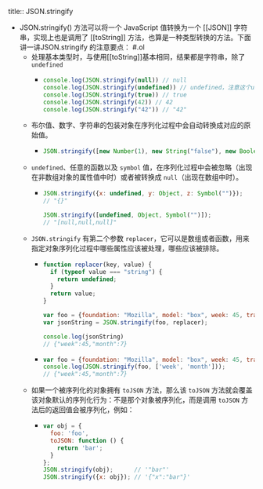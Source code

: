 title:: JSON.stringify

- JSON.stringify() 方法可以将一个 JavaScript 值转换为一个 [[JSON]] 字符串，实现上也是调用了 [[toString]] 方法，也算是一种类型转换的方法。下面讲一讲JSON.stringify 的注意要点： #.ol
	- 处理基本类型时，与使用[[toString]]基本相同，结果都是字符串，除了 `undefined`
		- ```js
		  console.log(JSON.stringify(null)) // null
		  console.log(JSON.stringify(undefined)) // undefined，注意这个undefined不是字符串的undefined
		  console.log(JSON.stringify(true)) // true
		  console.log(JSON.stringify(42)) // 42
		  console.log(JSON.stringify("42")) // "42"
		  ```
	- 布尔值、数字、字符串的包装对象在序列化过程中会自动转换成对应的原始值。
		- ```js
		  JSON.stringify([new Number(1), new String("false"), new Boolean(false)]); // "[1,"false",false]"
		  ```
	- `undefined`、任意的函数以及 `symbol` 值，在序列化过程中会被忽略（出现在非数组对象的属性值中时）或者被转换成 `null`（出现在数组中时）。
		- ```js
		  JSON.stringify({x: undefined, y: Object, z: Symbol("")}); 
		  // "{}"
		  
		  JSON.stringify([undefined, Object, Symbol("")]);          
		  // "[null,null,null]" 
		  ```
	- `JSON.stringify` 有第二个参数 `replacer`，它可以是数组或者函数，用来指定对象序列化过程中哪些属性应该被处理，哪些应该被排除。
		- ```js
		  function replacer(key, value) {
		    if (typeof value === "string") {
		      return undefined;
		    }
		    return value;
		  }
		  
		  var foo = {foundation: "Mozilla", model: "box", week: 45, transport: "car", month: 7};
		  var jsonString = JSON.stringify(foo, replacer);
		  
		  console.log(jsonString)
		  // {"week":45,"month":7}
		  ```
		- ```js
		  var foo = {foundation: "Mozilla", model: "box", week: 45, transport: "car", month: 7};
		  console.log(JSON.stringify(foo, ['week', 'month']));
		  // {"week":45,"month":7}
		  ```
	- 如果一个被序列化的对象拥有 `toJSON` 方法，那么该 `toJSON` 方法就会覆盖该对象默认的序列化行为：不是那个对象被序列化，而是调用 `toJSON` 方法后的返回值会被序列化，例如：
		- ```js
		  var obj = {
		    foo: 'foo',
		    toJSON: function () {
		      return 'bar';
		    }
		  };
		  JSON.stringify(obj);      // '"bar"'
		  JSON.stringify({x: obj}); // '{"x":"bar"}'
		  ```